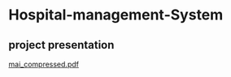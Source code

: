 # Hospital-management-System
## project presentation
[mai_compressed.pdf](https://github.com/meiatef066/Hospital-management-System/files/15367590/mai_compressed.pdf)
